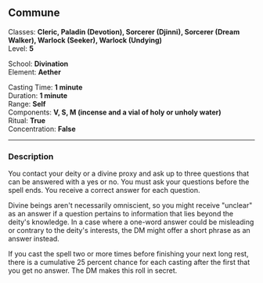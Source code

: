 ## Commune

Classes: **Cleric, Paladin (Devotion), Sorcerer (Djinni), Sorcerer (Dream Walker), Warlock (Seeker), Warlock (Undying)**  
Level: **5**  

School: **Divination**  
Element: **Aether**  

Casting Time: **1 minute**  
Duration: **1 minute**  
Range: **Self**  
Components: **V, S, M (incense and a vial of holy or unholy water)**  
Ritual: **True**  
Concentration: **False**  

------

### Description

You contact your deity or a divine proxy and ask up to three questions that can be answered with a yes or no. You must ask your questions before the spell ends. You receive a correct answer for each question.

Divine beings aren't necessarily omniscient, so you might receive "unclear" as an answer if a question pertains to information that lies beyond the deity's knowledge. In a case where a one-word answer could be misleading or contrary to the deity's interests, the DM might offer a short phrase as an answer instead.

If you cast the spell two or more times before finishing your next long rest, there is a cumulative 25 percent chance for each casting after the first that you get no answer. The DM makes this roll in secret.